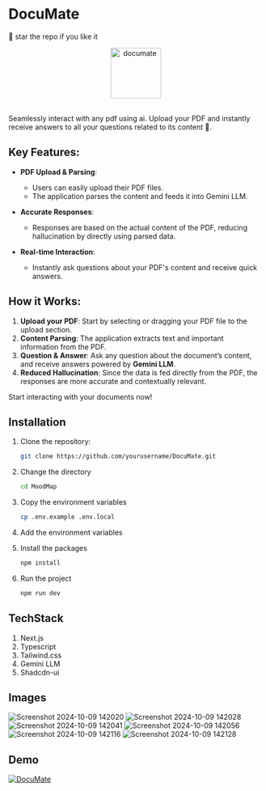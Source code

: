 # DocuMate

🌟 star the repo if you like it

<div align=center>
  <img src="https://github.com/user-attachments/assets/a03a4191-6cd7-4292-b206-15de725f8bd5" alt="documate" width=100 height=100 />
</div>

<br />

Seamlessly interact with any pdf using ai. Upload your PDF and instantly receive answers to all your questions related to its content 🚀.

## Key Features:

- **PDF Upload & Parsing**: 
   - Users can easily upload their PDF files.
   - The application parses the content and feeds it into Gemini LLM.
   
- **Accurate Responses**:
   - Responses are based on the actual content of the PDF, reducing hallucination by directly using parsed data.
   
- **Real-time Interaction**:
   - Instantly ask questions about your PDF's content and receive quick answers.
   
## How it Works:

1. **Upload your PDF**: Start by selecting or dragging your PDF file to the upload section.
2. **Content Parsing**: The application extracts text and important information from the PDF.
3. **Question & Answer**: Ask any question about the document’s content, and receive answers powered by **Gemini LLM**.
4. **Reduced Hallucination**: Since the data is fed directly from the PDF, the responses are more accurate and contextually relevant.

Start interacting with your documents now!

## Installation

1. Clone the repository:
   ```bash
   git clone https://github.com/yourusername/DocuMate.git
   ```
2. Change the directory
   ```bash
   cd MoodMap
   ```
3. Copy the environment variables
   ```bash
   cp .env.example .env.local
   ```
4. Add the environment variables
   
6. Install the packages
   ```bash
   npm install
   ```
7. Run the project
   ```bash
   npm run dev
   ```

## TechStack

1. Next.js
2. Typescript
3. Tailwind.css
4. Gemini LLM
7. Shadcdn-ui

## Images

![Screenshot 2024-10-09 142020](https://github.com/user-attachments/assets/aa4f0985-1174-4d50-9dc6-4e631bb0de69)
![Screenshot 2024-10-09 142028](https://github.com/user-attachments/assets/cb2c6000-0dd5-4bf8-ae10-67a7139f16b3)
![Screenshot 2024-10-09 142041](https://github.com/user-attachments/assets/debdd32e-e483-41c7-8134-ab75005fa1b4)
![Screenshot 2024-10-09 142056](https://github.com/user-attachments/assets/e04d3dfe-dffa-4ba0-9c20-d20a6195046a)
![Screenshot 2024-10-09 142116](https://github.com/user-attachments/assets/cc33a3ee-002f-4dd2-b3f1-7366003cdbbe)
![Screenshot 2024-10-09 142128](https://github.com/user-attachments/assets/0133cd51-a94d-4444-b2e4-d4d0fb8a7dc2)

## Demo
[![DocuMate](https://img.youtube.com/vi/JoJs7PH97nU/0.jpg)](https://www.youtube.com/watch?v=JoJs7PH97nU)

